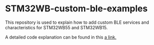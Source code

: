 # STM32WB-custom-ble-examples
This repository is used to explain how to add custom BLE services and characteristics for STM32WB55 and STM32WB15.

A detailed code explanation can be found in this [a link.](https://abluethinginthecloud.com/stm32wb-custom-ble-profiles/)
